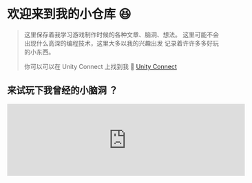 # 欢迎来到我的小仓库 😆 

> 这里保存着我学习游戏制作时候的各种文章、脑洞、想法。
> 这里可能不会出现什么高深的编程技术，这里大多以我的兴趣出发
> 记录着许许多多好玩的小东西。
>
> 你可以可以在 Unity Connect 上找到我 🧐
> [Unity Connect](https://connect.unity.com/u/chao-ji-qi-shui)

## 来试玩下我曾经的小脑洞 ？ 
<iframe frameborder="0" src="https://itch.io/embed/475330" width="552" height="167"></iframe>
